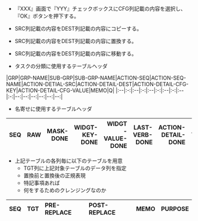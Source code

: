 - 『XXX』画面で『YYY』チェックボックスにCFG列記載の内容を選択し、『OK』ボタンを押下する。

- SRC列記載の内容をDEST列記載の内容にコピーする。

- SRC列記載の内容をDEST列記載の内容に置換する。

- SRC列記載の内容をDEST列記載の内容に移動する。


- タスクの分類に使用するテーブルヘッダ

|GRP|GRP-NAME|SUB-GRP|SUB-GRP-NAME|ACTION-SEQ|ACTION-SEQ-NAME|ACTION-DETIAL-SRC|ACTION-DETAIL-DEST|ACTION-DETAIL-CFG-KEY|ACTION-DETAIL-CFG-VALUE|MEMO|Q|
|:--|:-:|:--|:-:|:--|:-:|:--|:-:|:--|:-:|--:|--:|--:|--:|--:|--:|

- 名寄せに使用するテーブルヘッダ

|SEQ|RAW|MASK-DONE|WIDGT-KEY-DONE|WIDGT-VALUE-DONE|LAST-VERB-DONE|ACTION-DETAIL-DONE|NON-ACTION-DETAIL-DONE|NORMALIZE-DONE|RAW-DONE|
|:--|--:|--:|--:|--:|--:|--:|--:|--:|--:|

  - 上記テーブルの各列毎に以下のテーブルを用意
    - TGT列に上記対象テーブルのデータ列を指定
    - 置換前と置換後の正規表現
    - 特記事項あれば
    - 何をするためのクレンジングなのか

|SEQ|TGT|PRE-REPLACE|POST-REPLACE|MEMO|PURPOSE|
|--:|:--|:--|:--|:--|:--|

